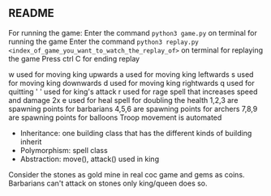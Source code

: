 ## README

For running the game:
Enter the command ```python3 game.py``` on terminal for running the game
Enter the command ```python3 replay.py <index_of_game_you_want_to_watch_the_replay_of>``` on terminal for replaying the game
Press ctrl C for ending replay

w used for moving king upwards
a used for moving king leftwards
s used for moving king downwards
d used for moving king rightwards
q used for quitting
' ' used for king's attack 
r used for rage spell that increases speed and damage 2x
e used for heal spell for doubling the health
1,2,3 are spawning points for barbarians
4,5,6 are spawning points for archers
7,8,9 are spawning points for balloons
Troop movement is automated

- Inheritance: one building class that has the different kinds of building inherit
- Polymorphism: spell class
- Abstraction: move(), attack() used in king

Consider the stones as gold mine in real coc game and gems as coins.
Barbarians can't attack on stones only king/queen does so.